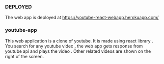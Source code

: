 ### DEPLOYED
The web app is deployed at https://youtube-react-webapp.herokuapp.com/
### youtube-app
This web application is a clone of youtube. It is made using react library . You search for any youtube video , the web app gets response from youtube api and plays the video . Other related videos are shown on the right of the screen.
